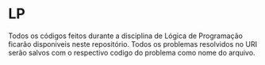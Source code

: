 # LP
Todos os códigos feitos durante a disciplina de Lógica de Programação ficarão disponiveis neste repositório.
Todos os problemas resolvidos no URI serão salvos com o respectivo codigo do problema como nome do arquivo.
